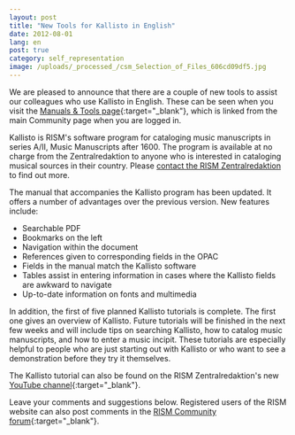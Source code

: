 ```yaml
---
layout: post
title: "New Tools for Kallisto in English"
date: 2012-08-01
lang: en
post: true
category: self_representation
image: /uploads/_processed_/csm_Selection_of_Files_606cd09df5.jpg
---
```



We are pleased to announce that there are a couple of new tools to assist our colleagues who use Kallisto in English. These can be seen when you visit the [Manuals & Tools page](http://www.rism.info/en/community/kallisto/manuals-and-tools.html){:target="_blank"}, which is linked from the main Community page when you are logged in.

Kallisto is RISM's software program for cataloging music manuscripts in series A/II, Music Manuscripts after 1600. The program is available at no charge from the Zentralredaktion to anyone who is interested in cataloging musical sources in their country. Please [contact the RISM Zentralredaktion](mailto:contact@rism.info "Opens window for sending email") to find out more.

The manual that accompanies the Kallisto program has been updated. It offers a number of advantages over the previous version. New features include:

- Searchable PDF
- Bookmarks on the left
- Navigation within the document
- References given to corresponding fields in the OPAC
- Fields in the manual match the Kallisto software
- Tables assist in entering information in cases where the Kallisto fields are awkward to navigate
- Up-to-date information on fonts and multimedia

In addition, the first of five planned Kallisto tutorials is complete. The first one gives an overview of Kallisto. Future tutorials will be finished in the next few weeks and will include tips on searching Kallisto, how to catalog music manuscripts, and how to enter a music incipit. These tutorials are especially helpful to people who are just starting out with Kallisto or who want to see a demonstration before they try it themselves.

The Kallisto tutorial can also be found on the RISM Zentralredaktion's new [YouTube channel](http://www.youtube.com/user/RISMZentralredaktion){:target="_blank"}.

Leave your comments and suggestions below. Registered users of the RISM website can also post comments in the [RISM Community forum](http://www.rism.info/en/community/forum.html?tx_mmforum_pi1%5Baction%5D=list_post&tx_mmforum_pi1%5Btid%5D=62){:target="_blank"}.